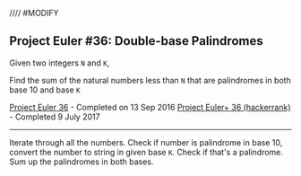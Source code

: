 //// #MODIFY

## Project Euler #36: Double-base Palindromes

Given two integers `N` and `K`,

Find the sum of the natural numbers less than `N` that are palindromes in both
base 10 and base `K`

[Project Euler 36](https://projecteuler.net/problem=36) - Completed on 13 Sep 2016
[Project Euler+ 36 (hackerrank)](https://www.hackerrank.com/contests/projecteuler/challenges/euler036) - Completed 9 July 2017

-----------

Iterate through all the numbers. Check if number is palindrome in base 10,
convert the number to string in given base `K`. Check if that's a palindrome.
Sum up the palindromes in both bases.
